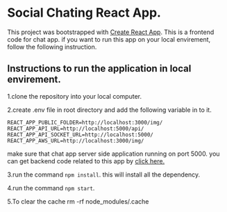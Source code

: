 # Social Chating React App.

This project was bootstrapped with [Create React App](https://github.com/facebook/create-react-app).
This is a frontend code for chat app. if you want to run this app on your local envirement, follow the following
instruction.

## Instructions to run the application in local envirement.

1.clone the repository into your local computer.

2.create .env file in root directory and add the following variable in to it. 

    REACT_APP_PUBLIC_FOLDER=http://localhost:3000/img/
    REACT_APP_API_URL=http://localhost:5000/api/
    REACT_APP_API_SOCKET_URL=http://localhost:5000/
    REACT_APP_AWS_URL=http://localhost:3000/img/
    
make sure that chat app server side application running on port 5000. you can get backend code related to this app by [click here.](https://github.com/sachintha-chathuranga/Chat-App-Backend)

3.run the command `npm install`. this will install all the dependency.

4.run the command `npm start`.


5.To clear the cache
rm -rf node_modules/.cache
